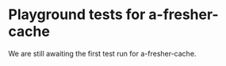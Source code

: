 # Playground tests for a-fresher-cache
We are still awaiting the first test run for a-fresher-cache.
